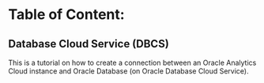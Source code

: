 # Table of Content:

## Database Cloud Service (DBCS)
This is a tutorial on how to create a connection between an Oracle Analytics Cloud instance and Oracle Database (on Oracle Database Cloud Service). 
